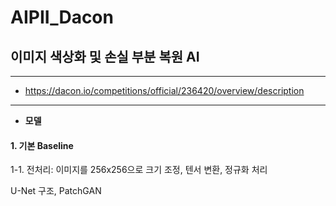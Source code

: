 # AIPII_Dacon
## 이미지 색상화 및 손실 부분 복원 AI

-----
+ <https://dacon.io/competitions/official/236420/overview/description>
-----

- **모델**
  
#### 1. 기본 Baseline
1-1. 전처리: 이미지를 256x256으로 크기 조정, 텐서 변환, 정규화 처리

U-Net 구조, PatchGAN

